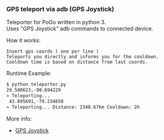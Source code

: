 ### GPS teleport via adb (GPS Joystick)

Teleporter for PoGo written in python 3.<br>
Uses "GPS Joystick" adb commands to connected device.

How it works:
```
Insert gps coords ( one per line )
Teleports you directly and informs you for the cooldown.
Cooldown time is based on distance from last coords.
```

Runtime Example:
``` bash
$ python teleporter.py 
29.580623,-98.694229
» Teleporting...
 43.895691,-79.234850
» Teleporting... Distance: 2348.67km Cooldown: 2h
```

More info:
* [GPS Joystick](http://gpsjoystick.theappninjas.com/)